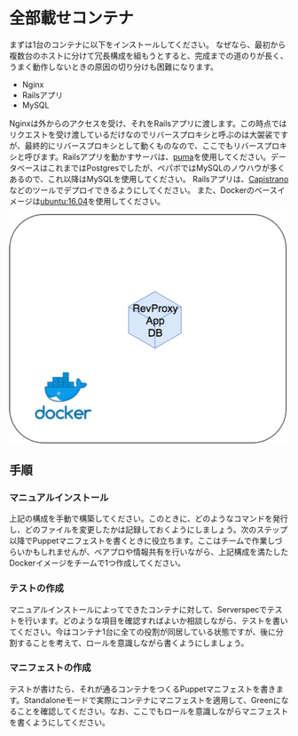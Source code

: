 # 全部載せコンテナ

まずは1台のコンテナに以下をインストールしてください。
なぜなら、最初から複数台のホストに分けて冗長構成を組もうとすると、完成までの道のりが長く、うまく動作しないときの原因の切り分けも困難になります。

- Nginx
- Railsアプリ
- MySQL

Nginxは外からのアクセスを受け、それをRailsアプリに渡します。この時点ではリクエストを受け渡しているだけなのでリバースプロキシと呼ぶのは大袈裟ですが、最終的にリバースプロキシとして動くものなので、ここでもリバースプロキシと呼びます。Railsアプリを動かすサーバは、[puma](https://github.com/puma/puma)を使用してください。データベースはこれまではPostgresでしたが、ペパボではMySQLのノウハウが多くあるので、これ以降はMySQLを使用してください。
Railsアプリは、[Capistrano](http://capistranorb.com/)などのツールでデプロイできるようにしてください。
また、Dockerのベースイメージは[ubuntu:16.04](https://hub.docker.com/_/ubuntu/)を使用してください。

<img src="../assets/step1.png" width="500" alt="全部載せコンテナ">

## 手順

### マニュアルインストール

上記の構成を手動で構築してください。このときに、どのようなコマンドを発行し、どのファイルを変更したかは記録しておくようにしましょう。次のステップ以降でPuppetマニフェストを書くときに役立ちます。ここはチームで作業しづらいかもしれませんが、ペアプロや情報共有を行いながら、上記構成を満たしたDockerイメージをチームで1つ作成してください。

### テストの作成

マニュアルインストールによってできたコンテナに対して、Serverspecでテストを行います。どのような項目を確認すればよいか相談しながら、テストを書いてください。今はコンテナ1台に全ての役割が同居している状態ですが、後に分割することを考えて、ロールを意識しながら書くようにしましょう。

### マニフェストの作成

テストが書けたら、それが通るコンテナをつくるPuppetマニフェストを書きます。Standaloneモードで実際にコンテナにマニフェストを適用して、Greenになることを確認してください。なお、ここでもロールを意識しながらマニフェストを書くようにしてください。
